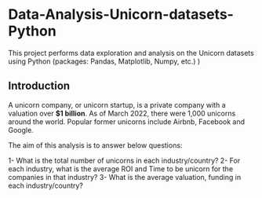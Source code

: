 # Data-Analysis-Unicorn-datasets-Python
This project performs data exploration and analysis on the Unicorn datasets using Python (packages: Pandas, Matplotlib, Numpy, etc.) )

## Introduction
A unicorn company, or unicorn startup, is a private company with a valuation over <b>$1 billion</b>. As of March 2022, there were 1,000 unicorns around the world. Popular former unicorns include Airbnb, Facebook and Google.

The aim of this analysis is to answer below questions:

1- What is the total number of unicorns in each industry/country?
2- For each industry, what is the average ROI and Time to be unicorn for the companies in that industry?
3- What is the average valuation, funding in each industry/country?
